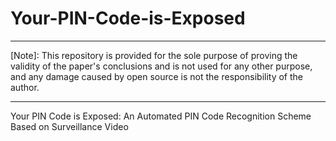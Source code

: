 # Your-PIN-Code-is-Exposed
***********************************************************
[Note]: 
This repository is provided for the sole purpose of proving the validity of the paper's conclusions and is not used for any other purpose, and any damage caused by open source is not the responsibility of the author.
***********************************************************

Your PIN Code is Exposed: An Automated PIN Code Recognition Scheme Based on Surveillance Video
